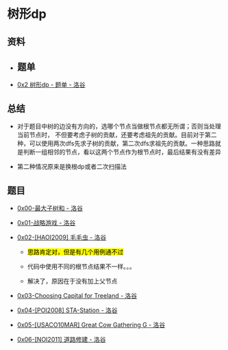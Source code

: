 # 树形dp

## 资料

- ## 题单

- [0x2 树形dp - 题单 - 洛谷](https://www.luogu.com.cn/training/13994)

## 总结

- 对于题目中树的边没有方向的，选哪个节点当做根节点都无所谓；否则当处理当前节点时， 不但要考虑子树的贡献，还要考虑祖先的贡献。目前对于第二种，可以使用两次dfs先求子树的贡献，第二次dfs求祖先的贡献。一种思路就是判断一组相邻的节点，看以这两个节点作为根节点时，最后结果有没有差异

- 第二种情况原来是换根dp或者二次扫描法

## 题目

- [0x00-最大子树和 - 洛谷](https://www.luogu.com.cn/problem/P1122)

- [0x01-战略游戏 - 洛谷](https://www.luogu.com.cn/problem/P2016)

- [0x02-[HAOI2009] 毛毛虫 - 洛谷](https://www.luogu.com.cn/problem/P3174)
  
  - <mark>思路肯定对，但是有几个用例通不过</mark>
  
  - 代码中使用不同的根节点结果不一样。。。
  
  - 解决了，原因在于没有加上父节点

- [0x03-Choosing Capital for Treeland - 洛谷](https://www.luogu.com.cn/problem/CF219D)

- [0x04-[POI2008] STA-Station - 洛谷](https://www.luogu.com.cn/problem/P3478)

- [0x05-[USACO10MAR] Great Cow Gathering G - 洛谷](https://www.luogu.com.cn/problem/P2986)

- [0x06-[NOI2011] 道路修建 - 洛谷](https://www.luogu.com.cn/problem/P2052)
